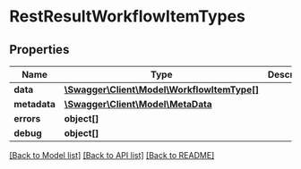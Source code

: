 # RestResultWorkflowItemTypes

## Properties

 Name         | Type                                                                | Description | Notes      
--------------|---------------------------------------------------------------------|-------------|------------
 **data**     | [**\Swagger\Client\Model\WorkflowItemType[]**](WorkflowItemType.md) |             | [optional] 
 **metadata** | [**\Swagger\Client\Model\MetaData**](MetaData.md)                   |             | [optional] 
 **errors**   | **object[]**                                                        |             | [optional] 
 **debug**    | **object[]**                                                        |             | [optional] 

[[Back to Model list]](../../README.md#documentation-for-models) [[Back to API list]](../../README.md#documentation-for-api-endpoints) [[Back to README]](../../README.md)


